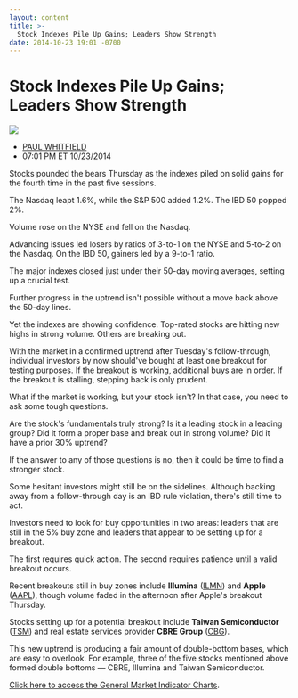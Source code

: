 ```yaml
---
layout: content
title: >-
  Stock Indexes Pile Up Gains; Leaders Show Strength
date: 2014-10-23 19:01 -0700
---
```



Stock Indexes Pile Up Gains; Leaders Show Strength
===================================================


![](https://www.investors.com/wp-content/uploads/ibd-migrated-images/MPv_141024_635496751893977044.png)

* [PAUL WHITFIELD](https://www.investors.com/author/whitfieldp/ "Posts by PAUL WHITFIELD")
* 07:01 PM ET 10/23/2014




Stocks pounded the bears Thursday as the indexes piled on solid gains for the fourth time in the past five sessions.


The Nasdaq leapt 1.6%, while the S&P 500 added 1.2%. The IBD 50 popped 2%.


Volume rose on the NYSE and fell on the Nasdaq.


Advancing issues led losers by ratios of 3-to-1 on the NYSE and 5-to-2 on the Nasdaq. On the IBD 50, gainers led by a 9-to-1 ratio.


The major indexes closed just under their 50-day moving averages, setting up a crucial test.


Further progress in the uptrend isn't possible without a move back above the 50-day lines.


Yet the indexes are showing confidence. Top-rated stocks are hitting new highs in strong volume. Others are breaking out.


With the market in a confirmed uptrend after Tuesday's follow-through, individual investors by now should've bought at least one breakout for testing purposes. If the breakout is working, additional buys are in order. If the breakout is stalling, stepping back is only prudent.


What if the market is working, but your stock isn't? In that case, you need to ask some tough questions.


Are the stock's fundamentals truly strong? Is it a leading stock in a leading group? Did it form a proper base and break out in strong volume? Did it have a prior 30% uptrend?


If the answer to any of those questions is no, then it could be time to find a stronger stock.


Some hesitant investors might still be on the sidelines. Although backing away from a follow-through day is an IBD rule violation, there's still time to act.


Investors need to look for buy opportunities in two areas: leaders that are still in the 5% buy zone and leaders that appear to be setting up for a breakout.


The first requires quick action. The second requires patience until a valid breakout occurs.


Recent breakouts still in buy zones include **Illumina** ([ILMN](https://research.investors.com/quote.aspx?symbol=ILMN)) and **Apple** ([AAPL](https://research.investors.com/quote.aspx?symbol=AAPL)), though volume faded in the afternoon after Apple's breakout Thursday.


Stocks setting up for a potential breakout include **Taiwan Semiconductor** ([TSM](https://research.investors.com/quote.aspx?symbol=TSM)) and real estate services provider **CBRE Group** ([CBG](https://research.investors.com/quote.aspx?symbol=CBG)).


This new uptrend is producing a fair amount of double-bottom bases, which are easy to overlook. For example, three of the five stocks mentioned above formed double bottoms — CBRE, Illumina and Taiwan Semiconductor.


[Click here to access the General Market Indicator Charts](https://www.investors.com/pdf/GMI_102414.pdf).




